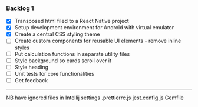 ### Backlog 1

- [x] Transposed html filed to a React Native project
- [x] Setup development environment for Android with virtual emulator
- [x] Create a central CSS styling theme
- [ ] Create custom components for reusable UI elements - remove inline styles
- [ ] Put calculation functions in separate utility files
- [ ] Style background so cards scroll over it
- [ ] Style heading
- [ ] Unit tests for core functionalities
- [ ] Get feedback

<hr />

NB have ignored files in Intellij settings
.prettierrc.js
jest.config.js
Gemfile
